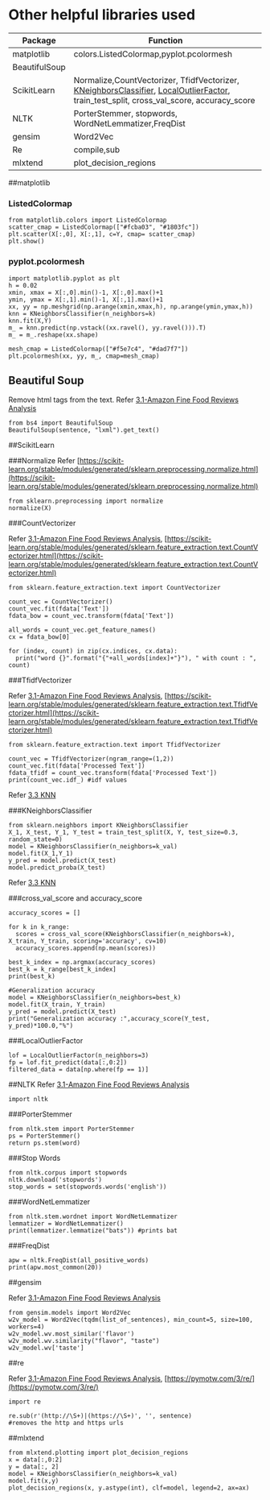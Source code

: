 # Other helpful libraries used

<script src="https://code.jquery.com/jquery-3.6.0.min.js" ></script>
<script src="../../toc.js" ></script>
<div id='toc'></div>

|Package|Function|
|---|----|
|matplotlib|colors.ListedColormap,pyplot.pcolormesh|
|BeautifulSoup||
|ScikitLearn|Normalize,CountVectorizer, TfidfVectorizer, [KNeighborsClassifier](https://scikit-learn.org/stable/modules/generated/sklearn.neighbors.KNeighborsClassifier.html#sklearn.neighbors.KNeighborsClassifier), [LocalOutlierFactor](http://scikit-learn.org/stable/modules/generated/sklearn.neighbors.LocalOutlierFactor.html), train\_test\_split, cross\_val\_score, accuracy_score |
|NLTK|PorterStemmer, stopwords, WordNetLemmatizer,FreqDist |
|gensim| Word2Vec |
|Re|compile,sub|
|mlxtend| plot\_decision\_regions |



##matplotlib

### ListedColormap

```
from matplotlib.colors import ListedColormap
scatter_cmap = ListedColormap(["#fcba03", "#1803fc"])
plt.scatter(X[:,0], X[:,1], c=Y, cmap= scatter_cmap)
plt.show()
```

### pyplot.pcolormesh

```
import matplotlib.pyplot as plt
h = 0.02
xmin, xmax = X[:,0].min()-1, X[:,0].max()+1
ymin, ymax = X[:,1].min()-1, X[:,1].max()+1
xx, yy = np.meshgrid(np.arange(xmin,xmax,h), np.arange(ymin,ymax,h))
knn = KNeighborsClassifier(n_neighbors=k)
knn.fit(X,Y)
m_ = knn.predict(np.vstack((xx.ravel(), yy.ravel())).T)
m_ = m_.reshape(xx.shape)

mesh_cmap = ListedColormap(["#f5e7c4", "#dad7f7"])
plt.pcolormesh(xx, yy, m_, cmap=mesh_cmap)
```

## Beautiful Soup
Remove html tags from the text. Refer [3.1-Amazon Fine Food Reviews Analysis](https://colab.research.google.com/drive/1_GfKuT3_BtQlAxH7xmteQD0Sh9qqNOSu?authuser=1#scrollTo=R4eEj7-ZG6bV)

```
from bs4 import BeautifulSoup 
BeautifulSoup(sentence, "lxml").get_text() 
```

##ScikitLearn

###Normalize
Refer [https://scikit-learn.org/stable/modules/generated/sklearn.preprocessing.normalize.html](https://scikit-learn.org/stable/modules/generated/sklearn.preprocessing.normalize.html)

```
from sklearn.preprocessing import normalize
normalize(X)
```

###CountVectorizer

Refer [3.1-Amazon Fine Food Reviews Analysis](https://colab.research.google.com/drive/1_GfKuT3_BtQlAxH7xmteQD0Sh9qqNOSu?authuser=1#scrollTo=STSHq40P-LQi), [https://scikit-learn.org/stable/modules/generated/sklearn.feature_extraction.text.CountVectorizer.html](https://scikit-learn.org/stable/modules/generated/sklearn.feature_extraction.text.CountVectorizer.html)

```
from sklearn.feature_extraction.text import CountVectorizer

count_vec = CountVectorizer()
count_vec.fit(fdata['Text'])
fdata_bow = count_vec.transform(fdata['Text'])

all_words = count_vec.get_feature_names()
cx = fdata_bow[0]

for (index, count) in zip(cx.indices, cx.data):
  print("word {}".format("{"+all_words[index]+"}"), " with count : ", count)
```
###TfidfVectorizer

Refer [3.1-Amazon Fine Food Reviews Analysis](https://colab.research.google.com/drive/1_GfKuT3_BtQlAxH7xmteQD0Sh9qqNOSu?authuser=1#scrollTo=kNMGnU-fF4Z3), [https://scikit-learn.org/stable/modules/generated/sklearn.feature_extraction.text.TfidfVectorizer.html](https://scikit-learn.org/stable/modules/generated/sklearn.feature_extraction.text.TfidfVectorizer.html)

```
from sklearn.feature_extraction.text import TfidfVectorizer

count_vec = TfidfVectorizer(ngram_range=(1,2))
count_vec.fit(fdata['Processed Text'])
fdata_tfidf = count_vec.transform(fdata['Processed Text'])
print(count_vec.idf_) #idf values
```

Refer [3.3 KNN](https://colab.research.google.com/drive/1iqJtquXlfDVC6YoBSTAjtlZH2uAOg04u?authuser=1#scrollTo=pnY19qYH98cu)

###KNeighborsClassifier

```
from sklearn.neighbors import KNeighborsClassifier
X_1, X_test, Y_1, Y_test = train_test_split(X, Y, test_size=0.3, random_state=0)
model = KNeighborsClassifier(n_neighbors=k_val)
model.fit(X_1,Y_1)
y_pred = model.predict(X_test)
model.predict_proba(X_test)
```
Refer [3.3 KNN](https://colab.research.google.com/drive/1iqJtquXlfDVC6YoBSTAjtlZH2uAOg04u?authuser=1#scrollTo=azqnn2NI9bOO)

###cross\_val\_score and accuracy\_score

```
accuracy_scores = []

for k in k_range:
  scores = cross_val_score(KNeighborsClassifier(n_neighbors=k), X_train, Y_train, scoring='accuracy', cv=10)
  accuracy_scores.append(np.mean(scores))

best_k_index = np.argmax(accuracy_scores)
best_k = k_range[best_k_index]
print(best_k)

#Generalization accuracy
model = KNeighborsClassifier(n_neighbors=best_k)
model.fit(X_train, Y_train)
y_pred = model.predict(X_test)
print("Generalization accuracy :",accuracy_score(Y_test, y_pred)*100.0,"%")
```

###LocalOutlierFactor

```
lof = LocalOutlierFactor(n_neighbors=3)
fp = lof.fit_predict(data[:,0:2])
filtered_data = data[np.where(fp == 1)]
```

##NLTK
Refer [3.1-Amazon Fine Food Reviews Analysis](https://colab.research.google.com/drive/1_GfKuT3_BtQlAxH7xmteQD0Sh9qqNOSu?authuser=1#scrollTo=STSHq40P-LQi)

```
import nltk
```
###PorterStemmer

```
from nltk.stem import PorterStemmer
ps = PorterStemmer()
return ps.stem(word)
```
###Stop Words

```
from nltk.corpus import stopwords
nltk.download('stopwords')
stop_words = set(stopwords.words('english'))
```

###WordNetLemmatizer

```
from nltk.stem.wordnet import WordNetLemmatizer
lemmatizer = WordNetLemmatizer()
print(lemmatizer.lemmatize("bats")) #prints bat
```
###FreqDist

```
apw = nltk.FreqDist(all_positive_words)
print(apw.most_common(20))
```

##gensim

Refer [3.1-Amazon Fine Food Reviews Analysis](https://colab.research.google.com/drive/1_GfKuT3_BtQlAxH7xmteQD0Sh9qqNOSu?authuser=1#scrollTo=FCtdXsiIJE13)

```
from gensim.models import Word2Vec
w2v_model = Word2Vec(tqdm(list_of_sentences), min_count=5, size=100, workers=4)
w2v_model.wv.most_similar('flavor')
w2v_model.wv.similarity("flavor", "taste")
w2v_model.wv['taste']
```

##re

Refer [3.1-Amazon Fine Food Reviews Analysis](https://colab.research.google.com/drive/1_GfKuT3_BtQlAxH7xmteQD0Sh9qqNOSu?authuser=1#scrollTo=R4eEj7-ZG6bV), [https://pymotw.com/3/re/](https://pymotw.com/3/re/)

```
import re

re.sub(r'(http://\S+)|(https://\S+)', '', sentence)
#removes the http and https urls
```

##mlxtend

```
from mlxtend.plotting import plot_decision_regions
x = data[:,0:2]
y = data[:, 2]
model = KNeighborsClassifier(n_neighbors=k_val)
model.fit(x,y)
plot_decision_regions(x, y.astype(int), clf=model, legend=2, ax=ax)
```
